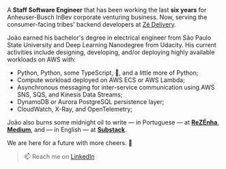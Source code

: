 A **Staff Software Engineer** that has been working the last **six years** for Anheuser-Busch InBev corporate venturing business. Now, serving the consumer-facing tribes' backend developers at [Zé Delivery](https://ze.delivery).

João earned his bachelor's degree in electrical engineer from São Paulo State University and Deep Learning Nanodegree from Udacity. His current activities include designing, developing, and/or deploying highly available workloads on AWS with:
- Python, Python, some TypeScript, 🐍, and a little more of Python;
- Compute workload deployed on AWS ECS or AWS Lambda;
- Asynchronous messaging for inter-service communication using AWS SNS, SQS, and Kinesis Data Streams;
- DynamoDB or Aurora PostgreSQL persistence layer;
- CloudWatch, X-Ray, and OpenTelemetry;

João also burns some midnight oil to write — in Portuguese — at [**ReZÉnha**](https://rezenha.ze.delivery), [**Medium**](https://medium.com/@flpStrri), and — in English — at [**Substack**](https://serverlesseng.substack.com).

We are here for a future with more cheers. 🍻

> 📫 Reach me on [LinkedIn](https://www.linkedin.com/in/flpstrri/)
